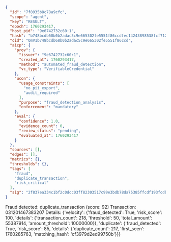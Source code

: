 ```json
{
  "id": "7f8935b8c78a9cfc",
  "scope": "agent",
  "key": "RESULT",
  "epoch": 1760293417,
  "host_pid": "9e6742732c60:1",
  "hash": "b748bcdb68b0b2adac5c9e665302fe5551f86ccdfec14243898538fcf712242b",
  "cid": "QmV1b748bcdb68b0b2adac5c9e665302fe5551f86ccd",
  "aicp": {
    "prov": {
      "issuer": "9e6742732c60:1",
      "created_at": 1760293417,
      "method": "automated_fraud_detection",
      "vc_type": "VerifiableCredential"
    },
    "ucon": {
      "usage_constraints": [
        "no_pii_export",
        "audit_required"
      ],
      "purpose": "fraud_detection_analysis",
      "enforcement": "mandatory"
    },
    "eval": {
      "confidence": 1.0,
      "evidence_count": 0,
      "review_status": "pending",
      "evaluated_at": 1760293417
    }
  },
  "sources": [],
  "edges": [],
  "metrics": {},
  "thresholds": {},
  "tags": [
    "fraud",
    "duplicate_transaction",
    "risk_critical"
  ],
  "sig": "2f837ea334c1bf2c0dcc03ff82303517c99e3bdb78da75385ffcdf193fcdb83c"
}
```

Fraud detected: duplicate_transaction (score: 92)
Transaction: 031201467383207
Details: {'velocity': {'fraud_detected': True, 'risk_score': 100, 'details': {'transaction_count': 218, 'threshold': 50, 'total_amount': 55387914, 'amount_threshold': 10000000}}, 'duplicate': {'fraud_detected': True, 'risk_score': 85, 'details': {'duplicate_count': 217, 'first_seen': 1760285763, 'matching_hash': 'cf3979d2ed99750b'}}}